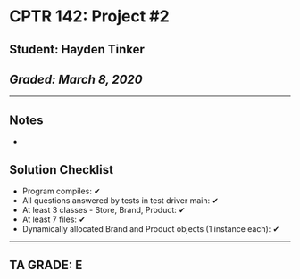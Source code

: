 # CPTR 142: Project #2
## Student: Hayden Tinker
## *Graded: March 8, 2020*
------
## Notes

* 

## Solution Checklist
* Program compiles: ✔
* All questions answered by tests in test driver main: ✔
* At least 3 classes - Store, Brand, Product: ✔
* At least 7 files: ✔
* Dynamically allocated Brand and Product objects (1 instance each): ✔
---
## TA GRADE: E